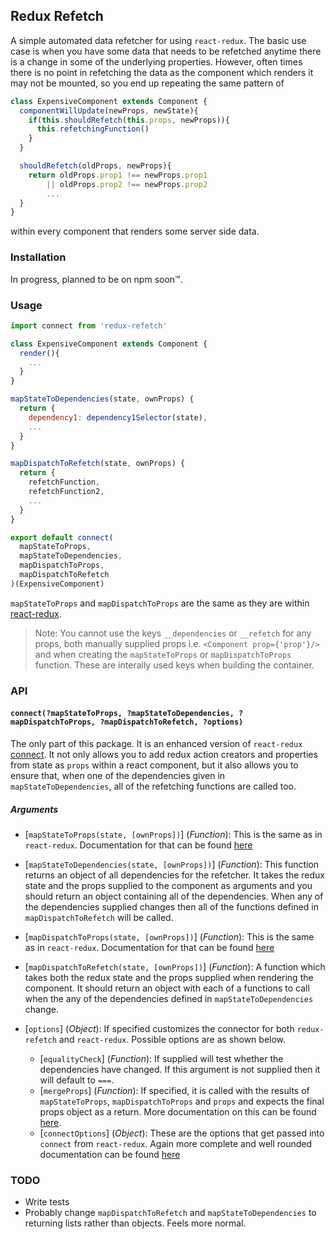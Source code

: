## Redux Refetch

A simple automated data refetcher for using `react-redux`. The basic use case is when you have some data that needs to be refetched anytime there is a change in some of the underlying properties. However, often times there is no point in refetching the data as the component which renders it may not be mounted, so you end up repeating the same pattern of

```JavaScript
class ExpensiveComponent extends Component {
  componentWillUpdate(newProps, newState){
    if(this.shouldRefetch(this.props, newProps)){
      this.refetchingFunction()
    }
  }

  shouldRefetch(oldProps, newProps){
    return oldProps.prop1 !== newProps.prop1
        || oldProps.prop2 !== newProps.prop2
        ...
  }
}

```

within every component that renders some server side data.

### Installation

In progress, planned to be on npm soon™.

### Usage

```JavaScript
import connect from 'redux-refetch'

class ExpensiveComponent extends Component {
  render(){
    ...
  }
}

mapStateToDependencies(state, ownProps) {
  return {
    dependency1: dependency1Selector(state),
    ...
  }
}

mapDispatchToRefetch(state, ownProps) {
  return {
    refetchFunction,
    refetchFunction2,
    ...
  }
}

export default connect(
  mapStateToProps,
  mapStateToDependencies,
  mapDispatchToProps,
  mapDispatchToRefetch
)(ExpensiveComponent)
```

`mapStateToProps` and `mapDispatchToProps` are the same as they are within [react-redux](https://github.com/reactjs/react-redux/blob/master/docs/api.md#connectmapstatetoprops-mapdispatchtoprops-mergeprops-options).

 > Note: You cannot use the keys `__dependencies` or `__refetch` for any props, both manually supplied props i.e. `<Component prop={'prop'}/>` and when creating the `mapStateToProps` or `mapDispatchToProps` function. These are interally used keys when building the container.

### API

#### `connect(?mapStateToProps, ?mapStateToDependencies, ?mapDispatchToProps, ?mapDispatchToRefetch, ?options)`

The only part of this package. It is an enhanced version of `react-redux` [connect](https://github.com/reactjs/react-redux/blob/master/docs/api.md#connectmapstatetoprops-mapdispatchtoprops-mergeprops-options). It not only allows you to add redux action creators and properties from state as `props` within a react component, but it also allows you to ensure that, when one of the dependencies given in `mapStateToDependencies`, all of the refetching functions are called too.

##### Arguments

* [`mapStateToProps(state, [ownProps])`] (*Function*): This is the same as in `react-redux`. Documentation for that can be found [here](https://github.com/reactjs/react-redux/blob/master/docs/api.md#arguments)


* [`mapStateToDependencies(state, [ownProps])`] (*Function*): This function returns an object of all dependencies for the refetcher. It takes the redux state and the props supplied to the component as arguments and you should return an object containing all of the dependencies. When any of the dependencies supplied changes then all of the functions defined in `mapDispatchToRefetch` will be called.
* [`mapDispatchToProps(state, [ownProps])`] (*Function*): This is the same as in `react-redux`. Documentation for that can be found [here](https://github.com/reactjs/react-redux/blob/master/docs/api.md#arguments)
* [`mapDispatchToRefetch(state, [ownProps])`] (*Function*): A function which takes both the redux state and the props supplied when rendering the component. It should return an object with each of a functions to call when the any of the dependencies defined in `mapStateToDependencies` change.
* [`options`] (*Object*): If specified customizes the connector for both `redux-refetch` and `react-redux`. Possible options are as shown below.
  * [`equalityCheck`] (*Function*): If supplied will test whether the dependencies have changed. If this argument is not supplied then it will default to `===`.
  * [`mergeProps`] (*Function*): If specified, it is called with the results of `mapStateToProps`, `mapDispatchToProps` and `props` and expects the final props object as a return. More documentation on this can be found [here](https://github.com/reactjs/react-redux/blob/master/docs/api.md#arguments).
  * [`connectOptions`] (*Object*): These are the options that get passed into `connect` from `react-redux`. Again more complete and well rounded documentation can be found [here](https://github.com/reactjs/react-redux/blob/master/docs/api.md#arguments)



### TODO
* Write tests
* Probably change `mapDispatchToRefetch` and `mapStateToDependencies` to returning lists rather than objects. Feels more normal.

